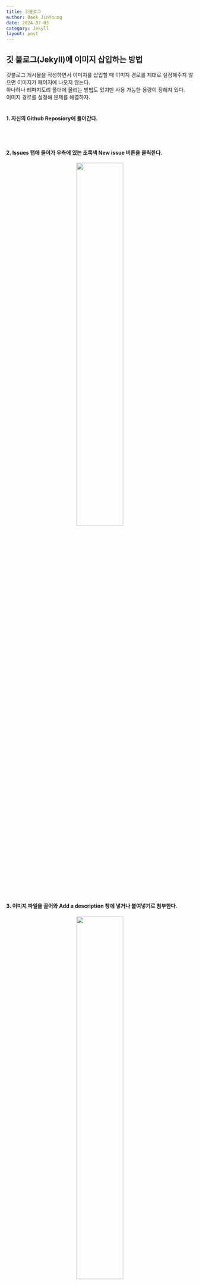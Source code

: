 ```yaml
---
title: 깃블로그
author: Baek JinYoung
date: 2024-07-03
category: Jekyll
layout: post
---
```


깃 블로그(Jekyll)에 이미지 삽입하는 방법
-----

깃블로그 게시물을 작성하면서 이미지를 삽입할 때 이미지 경로를 제대로 설정해주지 않으면 이미지가 페이지에 나오지 않는다.<br/>
하나하나 레파지토리 폴더에 올리는 방법도 있지만 사용 가능한 용량이 정해져 있다.<br/>
이미지 경로를 설정해 문제를 해결하자.
<br/><br/>

#### 1. 자신의 Github Reposiory에 들어간다.
<br/><br/>

#### 2. Issues 탭에 들어가 우측에 있는 초록색 New issue 버튼을 클릭한다.
<center><img src="https://github.com/BaekJinYoung/BaekJinYoung.github.io/assets/98303264/05e4b8ad-6da1-473d-ac1e-57b63a9a2667" width="50%"></center>
<br/>

#### 3. 이미지 파일을 끌어와 Add a description 창에 넣거나 붙여넣기로 첨부한다.
<center><img src="https://github.com/BaekJinYoung/BaekJinYoung.github.io/assets/98303264/f25c2652-60a8-4fbe-ac8d-d2c2430a49a6" width="50%"></center>
<br/>

#### 4. 기다리면 이미지 경로 주소가 생성된다.
<center><img src="https://github.com/BaekJinYoung/BaekJinYoung.github.io/assets/98303264/9c0b4cd3-94ed-40ea-9ab6-c8128f5bf31a" width="50%"></center>
<br/>

#### 5. 이렇게 생성한 이미지 경로를 마크다운(.md, .markdown) 문서에 삽입하면 이미지가 삽입된다.
<center><img src="https://github.com/BaekJinYoung/BaekJinYoung.github.io/assets/98303264/4af754f1-8dc6-4bab-a372-f87ea70682f0" width="50%"></center>
<br/>

```
![001](https://github.com/BaekJinYoung/BaekJinYoung.github.io/assets/98303264/c3059819-789e-4731-8904-41dfb9acaeec)
```
<br/>

#### 6. html 태그를 사용해 이미지의 크기나 위치 등을 설정할 수도 있다.

```html
<center><img src="https://github.com/BaekJinYoung/BaekJinYoung.github.io/assets/98303264/c3059819-789e-4731-8904-41dfb9acaeec" width="50%"></center>
```